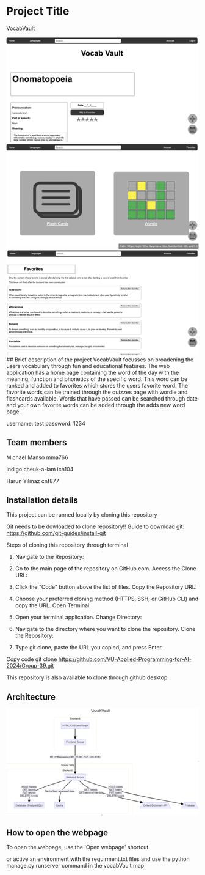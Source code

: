 # Project Title 
VocabVault

<img src="/frontend/images/Screenshot%202024-06-15%20at%2023.47.18.png" alt="Homepage" width="600"/>
<img src="/frontend/images/Screenshot%202024-06-15%20at%2023.47.35.png" alt="Quizzes page" width="600"/>
<img src="/frontend/images/Screenshot%202024-06-15%20at%2023.48.05.png" alt="Favorites page" width="600"/>
## Brief description of the project
VocabVault focusses on broadening the users vocabulary through fun and educational features. The web application has a home page containing the word of the day with the meaning, function and phonetics of the specific word. This word can be ranked and added to favorites which stores the users favorite word. The favorite words can be trained through the quizzes page with wordle and flashcards available. Words that have passed can be searched through date and your own favorite words can be added through the adds new word page.

username: test
password: 1234
## Team members
Michael Manso mma766

Indigo cheuk-a-lam ich104

Harun Yılmaz cnf877

## Installation details
This project can be runned locally by cloning this repository

Git needs to be dowloaded to clone repository!!
Guide to download git:
https://github.com/git-guides/install-git

Steps of cloning this repository through terminal
1. Navigate to the Repository:

2. Go to the main page of the repository on GitHub.com. 
Access the Clone URL:

3. Click the "Code" button above the list of files.
Copy the Repository URL:

4. Choose your preferred cloning method (HTTPS, SSH, or GitHub CLI) and copy the URL.
Open Terminal:

5. Open your terminal application.
Change Directory:

6. Navigate to the directory where you want to clone the repository.
Clone the Repository:

7. Type git clone, paste the URL you copied, and press Enter.

Copy code
git clone https://github.com/VU-Applied-Programming-for-AI-2024/Group-39.git

This repository is also available to clone through github desktop

## Architecture
![Architecture diagram](/Screenshot%202024-06-15%20at%2023.18.12.png)

## How to open the webpage
To open the webpage, use the 'Open webpage' shortcut.

or active an environment with the requirment.txt files and use the python manage.py runserver command in the vocabVault map
